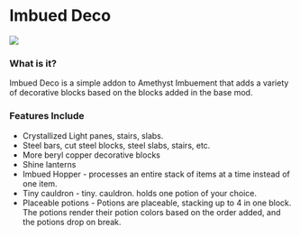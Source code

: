 # Imbued Deco
<p align="left">
<a href="https://opensource.org/licenses/MIT"><img src="https://img.shields.io/badge/License-MIT-brightgreen.svg"></a>
</p>

### What is it?
Imbued Deco is a simple addon to Amethyst Imbuement that adds a variety of decorative blocks based on the blocks added in the base mod.

### Features Include
* Crystallized Light panes, stairs, slabs.
* Steel bars, cut steel blocks, steel slabs, stairs, etc.
* More beryl copper decorative blocks
* Shine lanterns
* Imbued Hopper - processes an entire stack of items at a time instead of one item.
* Tiny cauldron - tiny. cauldron. holds one potion of your choice.
* Placeable potions - Potions are placeable, stacking up to 4 in one block. The potions render their potion colors based on the order added, and the potions drop on break.

